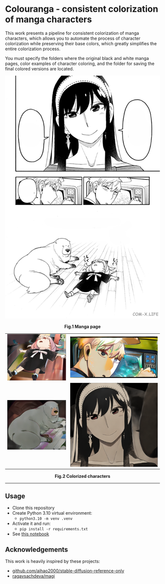 # Colouranga - consistent colorization of manga characters

This work presents a pipeline for consistent colorization of manga characters, which allows you to automate the process of character colorization while preserving their base colors, which greatly simplifies the entire colorization process.

You must specify the folders where the original black and white manga pages, color examples of character coloring, and the folder for saving the final colored versions are located.

![](samples/manga_page.jpg)
<p align="center">
 <b>Fig.1 Manga page</b>
</p>

| | |
|:--:|:-:|
|![](samples/anya.png) | ![](samples/lloid.png) |
|![](samples/dog.png) | ![](samples/yor.png) |

<p align="center">
 <b>Fig.2 Colorized characters</b>
</p>

---

## Usage

- Clone this repository
- Create Python 3.10 virtual environment:
  - `python3.10 -m venv .venv`
- Activate it and run:
  - `pip install -r requirements.txt`
- See [this notebook](notebooks/example.ipynb)

## Acknowledgements

This work is heavily inspired by these projects:

- [github.com/aihao2000/stable-diffusion-reference-only](https://github.com/aihao2000/stable-diffusion-reference-only)
- [ragavsachdeva/magi](https://github.com/ragavsachdeva/magi)
